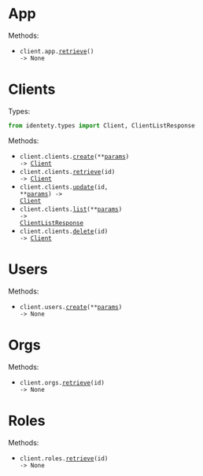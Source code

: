 # App

Methods:

- <code title="get /">client.app.<a href="./src/identety/resources/app.py">retrieve</a>() -> None</code>

# Clients

Types:

```python
from identety.types import Client, ClientListResponse
```

Methods:

- <code title="post /clients">client.clients.<a href="./src/identety/resources/clients.py">create</a>(\*\*<a href="src/identety/types/client_create_params.py">params</a>) -> <a href="./src/identety/types/client.py">Client</a></code>
- <code title="get /clients/{id}">client.clients.<a href="./src/identety/resources/clients.py">retrieve</a>(id) -> <a href="./src/identety/types/client.py">Client</a></code>
- <code title="patch /clients/{id}">client.clients.<a href="./src/identety/resources/clients.py">update</a>(id, \*\*<a href="src/identety/types/client_update_params.py">params</a>) -> <a href="./src/identety/types/client.py">Client</a></code>
- <code title="get /clients">client.clients.<a href="./src/identety/resources/clients.py">list</a>(\*\*<a href="src/identety/types/client_list_params.py">params</a>) -> <a href="./src/identety/types/client_list_response.py">ClientListResponse</a></code>
- <code title="delete /clients/{id}">client.clients.<a href="./src/identety/resources/clients.py">delete</a>(id) -> <a href="./src/identety/types/client.py">Client</a></code>

# Users

Methods:

- <code title="post /users">client.users.<a href="./src/identety/resources/users.py">create</a>(\*\*<a href="src/identety/types/user_create_params.py">params</a>) -> None</code>

# Orgs

Methods:

- <code title="get /org/{id}">client.orgs.<a href="./src/identety/resources/orgs.py">retrieve</a>(id) -> None</code>

# Roles

Methods:

- <code title="get /role/{id}">client.roles.<a href="./src/identety/resources/roles.py">retrieve</a>(id) -> None</code>
